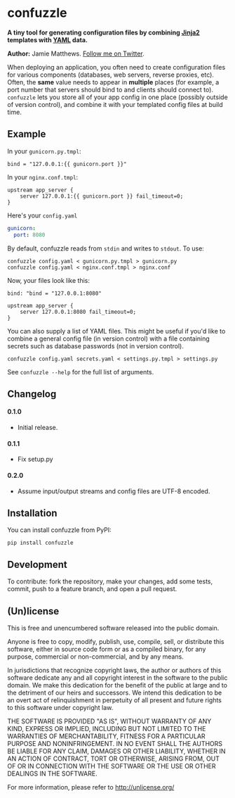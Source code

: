 confuzzle
=========

**A tiny tool for generating configuration files by combining [Jinja2](http://jinja.pocoo.org/docs/) templates with [YAML](http://www.yaml.org/) data.**

**Author:** Jamie Matthews. [Follow me on Twitter](http://twitter.com/j4mie).

When deploying an application, you often need to create configuration files for various components (databases, web servers, reverse proxies, etc). Often, the **same** value needs to appear in **multiple** places (for example, a port number that servers should bind to and clients should connect to). `confuzzle` lets you store all of your app config in one place (possibly outside of version control), and combine it with your templated config files at build time.

Example
-------

In your `gunicorn.py.tmpl`:

```jinja
bind = "127.0.0.1:{{ gunicorn.port }}"
```

In your `nginx.conf.tmpl`:

```jinja
upstream app_server {
    server 127.0.0.1:{{ gunicorn.port }} fail_timeout=0;
}
```

Here's your `config.yaml`

```yaml
gunicorn:
  port: 8080
```

By default, confuzzle reads from `stdin` and writes to `stdout`. To use:

```console
confuzzle config.yaml < gunicorn.py.tmpl > gunicorn.py
confuzzle config.yaml < nginx.conf.tmpl > nginx.conf
```

Now, your files look like this:

```jinja
bind: "bind = "127.0.0.1:8080"
```

```jinja
upstream app_server {
    server 127.0.0.1:8080 fail_timeout=0;
}
```

You can also supply a list of YAML files. This might be useful if you'd like to combine a general config file (in version control) with a file containing secrets such as database passwords (not in version control).

```console
confuzzle config.yaml secrets.yaml < settings.py.tmpl > settings.py
```

See `confuzzle --help` for the full list of arguments.

Changelog
---------

#### 0.1.0

* Initial release.

#### 0.1.1

* Fix setup.py

#### 0.2.0

* Assume input/output streams and config files are UTF-8 encoded.

Installation
------------

You can install confuzzle from PyPI:

    pip install confuzzle

## Development

To contribute: fork the repository, make your changes, add some tests, commit,
push to a feature branch, and open a pull request.

## (Un)license

This is free and unencumbered software released into the public domain.

Anyone is free to copy, modify, publish, use, compile, sell, or distribute this
software, either in source code form or as a compiled binary, for any purpose,
commercial or non-commercial, and by any means.

In jurisdictions that recognize copyright laws, the author or authors of this
software dedicate any and all copyright interest in the software to the public
domain. We make this dedication for the benefit of the public at large and to
the detriment of our heirs and successors. We intend this dedication to be an
overt act of relinquishment in perpetuity of all present and future rights to
this software under copyright law.

THE SOFTWARE IS PROVIDED "AS IS", WITHOUT WARRANTY OF ANY KIND, EXPRESS OR
IMPLIED, INCLUDING BUT NOT LIMITED TO THE WARRANTIES OF MERCHANTABILITY, FITNESS
FOR A PARTICULAR PURPOSE AND NONINFRINGEMENT. IN NO EVENT SHALL THE AUTHORS BE
LIABLE FOR ANY CLAIM, DAMAGES OR OTHER LIABILITY, WHETHER IN AN ACTION OF
CONTRACT, TORT OR OTHERWISE, ARISING FROM, OUT OF OR IN CONNECTION WITH THE
SOFTWARE OR THE USE OR OTHER DEALINGS IN THE SOFTWARE.

For more information, please refer to <http://unlicense.org/>
